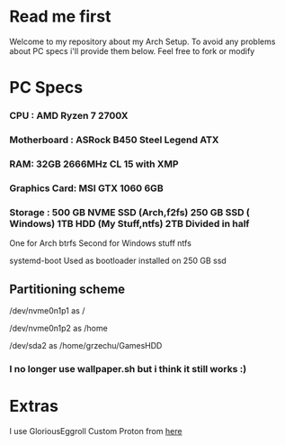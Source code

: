# Read me first
Welcome to my repository about my Arch Setup. To avoid any problems about PC specs i'll provide them below. Feel free to fork or modify

# PC Specs
### CPU : AMD Ryzen 7 2700X
### Motherboard : ASRock B450 Steel Legend ATX
### RAM: 32GB 2666MHz CL 15 with XMP
### Graphics Card:  MSI GTX 1060 6GB 
### Storage : 500 GB NVME SSD (Arch,f2fs) 250 GB SSD ( Windows) 1TB HDD (My Stuff,ntfs) 2TB Divided in half 
One for Arch btrfs
Second for Windows stuff ntfs

systemd-boot Used as bootloader installed on 250 GB ssd 


## Partitioning scheme
/dev/nvme0n1p1 as /

/dev/nvme0n1p2 as /home

/dev/sda2 as /home/grzechu/GamesHDD


### I no longer use wallpaper.sh but i think it still works :)

# Extras
I use GloriousEggroll Custom Proton from  [here](https://github.com/GloriousEggroll/proton-ge-custom)

